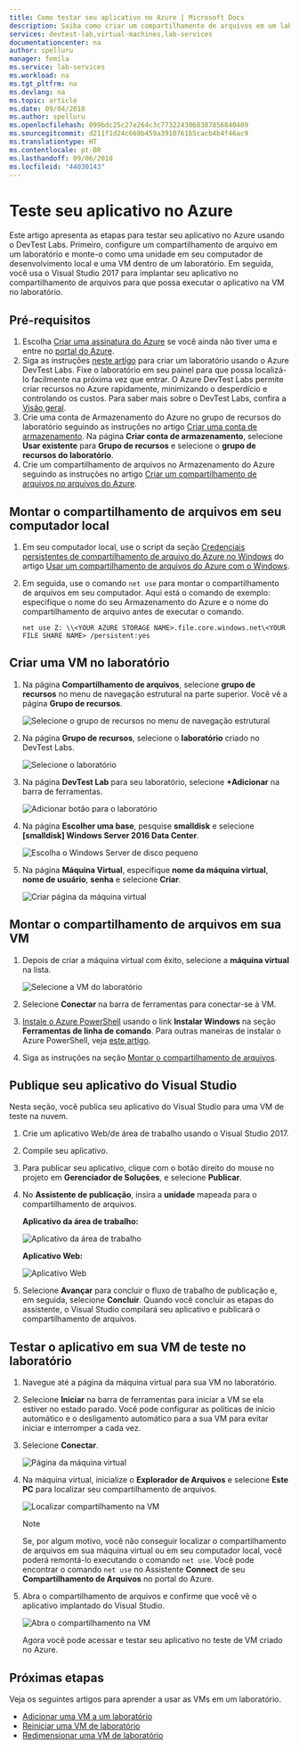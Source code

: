 ```yaml
---
title: Como testar seu aplicativo no Azure | Microsoft Docs
description: Saiba como criar um compartilhamento de arquivos em um laboratório e montá-lo em seu computador local e uma máquina virtual no ambiente de laboratório e, em seguida, implantar aplicativos de área de trabalho/Web para o compartilhamento de arquivos e testá-los.
services: devtest-lab,virtual-machines,lab-services
documentationcenter: na
author: spelluru
manager: femila
ms.service: lab-services
ms.workload: na
ms.tgt_pltfrm: na
ms.devlang: na
ms.topic: article
ms.date: 09/04/2018
ms.author: spelluru
ms.openlocfilehash: 099bdc25c27e264c3c7732243068307856840409
ms.sourcegitcommit: d211f1d24c669b459a3910761b5cacb4b4f46ac9
ms.translationtype: HT
ms.contentlocale: pt-BR
ms.lasthandoff: 09/06/2018
ms.locfileid: "44030143"
---
```

# <a name="test-your-app-in-azure"></a>Teste seu aplicativo no Azure 
Este artigo apresenta as etapas para testar seu aplicativo no Azure usando o DevTest Labs. Primeiro, configure um compartilhamento de arquivo em um laboratório e monte-o como uma unidade em seu computador de desenvolvimento local e uma VM dentro de um laboratório. Em seguida, você usa o Visual Studio 2017 para implantar seu aplicativo no compartilhamento de arquivos para que possa executar o aplicativo na VM no laboratório.  

## <a name="prerequisites"></a>Pré-requisitos 
1. Escolha [Criar uma assinatura do Azure](https://azure.microsoft.com/free/) se você ainda não tiver uma e entre no [portal do Azure](https://portal.azure.com).
2. Siga as instruções [neste artigo](devtest-lab-create-lab.md) para criar um laboratório usando o Azure DevTest Labs. Fixe o laboratório em seu painel para que possa localizá-lo facilmente na próxima vez que entrar. O Azure DevTest Labs permite criar recursos no Azure rapidamente, minimizando o desperdício e controlando os custos. Para saber mais sobre o DevTest Labs, confira a [Visão geral](devtest-lab-overview.md). 
3. Crie uma conta de Armazenamento do Azure no grupo de recursos do laboratório seguindo as instruções no artigo [Criar uma conta de armazenamento](../storage/common/storage-create-storage-account.md). Na página **Criar conta de armazenamento**, selecione **Usar existente** para **Grupo de recursos** e selecione o **grupo de recursos do laboratório**. 
4. Crie um compartilhamento de arquivos no Armazenamento do Azure seguindo as instruções no artigo [Criar um compartilhamento de arquivos no arquivos do Azure](../storage/files/storage-how-to-create-file-share.md). 

## <a name="mount-the-file-share-on-your-local-machine"></a>Montar o compartilhamento de arquivos em seu computador local
1. Em seu computador local, use o script da seção [Credenciais persistentes de compartilhamento de arquivo do Azure no Windows](../storage/files/storage-how-to-use-files-windows.md#persisting-azure-file-share-credentials-in-windows) do artigo [Usar um compartilhamento de arquivos do Azure com o Windows](../storage/files/storage-how-to-use-files-windows.md). 
2. Em seguida, use o comando `net use` para montar o compartilhamento de arquivos em seu computador. Aqui está o comando de exemplo: especifique o nome do seu Armazenamento do Azure e o nome do compartilhamento de arquivo antes de executar o comando. 

    `net use Z: \\<YOUR AZURE STORAGE NAME>.file.core.windows.net\<YOUR FILE SHARE NAME> /persistent:yes`

## <a name="create-a-vm-in-the-lab"></a>Criar uma VM no laboratório
1. Na página **Compartilhamento de arquivos**, selecione **grupo de recursos** no menu de navegação estrutural na parte superior. Você vê a página **Grupo de recursos**. 
    
    ![Selecione o grupo de recursos no menu de navegação estrutural](media/test-app-in-azure/select-resource-group-bread-crump.png)
2. Na página **Grupo de recursos**, selecione o **laboratório** criado no DevTest Labs.

    ![Selecione o laboratório](media/test-app-in-azure/select-devtest-lab-in-resource-group.png)
3. Na página **DevTest Lab** para seu laboratório, selecione **+Adicionar** na barra de ferramentas. 

    ![Adicionar botão para o laboratório](media/test-app-in-azure/add-button-in-lab.png)
4. Na página **Escolher uma base**, pesquise **smalldisk** e selecione **[smalldisk] Windows Server 2016 Data Center**. 

    ![Escolha o Windows Server de disco pequeno](media/test-app-in-azure/choose-small-disk-windows-server.png)
5. Na página **Máquina Virtual**, especifique **nome da máquina virtual**, **nome de usuário**, **senha** e selecione **Criar**.    
    
    ![Criar página da máquina virtual](media/test-app-in-azure/create-virtual-machine-page.png)    

## <a name="mount-the-file-share-on-your-vm"></a>Montar o compartilhamento de arquivos em sua VM
1. Depois de criar a máquina virtual com êxito, selecione a **máquina virtual** na lista.    

    ![Selecione a VM do laboratório](media/test-app-in-azure/select-lab-vm.png)
2. Selecione **Conectar** na barra de ferramentas para conectar-se à VM. 
3. [Instale o Azure PowerShell](https://azure.microsoft.com/downloads/) usando o link **Instalar Windows** na seção **Ferramentas de linha de comando**. Para outras maneiras de instalar o Azure PowerShell, veja [este artigo](/powershell/azure/install-azurerm-ps?view=azurermps-6.8.1).
4. Siga as instruções na seção [Montar o compartilhamento de arquivos](#mount-the-file-share). 

## <a name="publish-your-app-from-visual-studio"></a>Publique seu aplicativo do Visual Studio
Nesta seção, você publica seu aplicativo do Visual Studio para uma VM de teste na nuvem.

1. Crie um aplicativo Web/de área de trabalho usando o Visual Studio 2017.
2. Compile seu aplicativo.
3. Para publicar seu aplicativo, clique com o botão direito do mouse no projeto em **Gerenciador de Soluções**, e selecione **Publicar**. 
4. No **Assistente de publicação**, insira a **unidade** mapeada para o compartilhamento de arquivos.

    **Aplicativo da área de trabalho:**

    ![Aplicativo da área de trabalho](media/test-app-in-azure/desktop-app.png)

    **Aplicativo Web:**

    ![Aplicativo Web](media/test-app-in-azure/web-app.png)

1. Selecione **Avançar** para concluir o fluxo de trabalho de publicação e, em seguida, selecione **Concluir**. Quando você concluir as etapas do assistente, o Visual Studio compilará seu aplicativo e publicará o compartilhamento de arquivos. 


## <a name="test-the-app-on-your-test-vm-in-the-lab"></a>Testar o aplicativo em sua VM de teste no laboratório

1. Navegue até a página da máquina virtual para sua VM no laboratório. 
2. Selecione **Iniciar** na barra de ferramentas para iniciar a VM se ela estiver no estado parado. Você pode configurar as políticas de início automático e o desligamento automático para a sua VM para evitar iniciar e interromper a cada vez. 
3. Selecione **Conectar**.

    ![Página da máquina virtual](media/test-app-in-azure/virtual-machine-page.png)
4. Na máquina virtual, inicialize o **Explorador de Arquivos** e selecione **Este PC** para localizar seu compartilhamento de arquivos.

    ![Localizar compartilhamento na VM](media/test-app-in-azure/find-share-on-vm.png)

    > [!NOTE]
    > Se, por algum motivo, você não conseguir localizar o compartilhamento de arquivos em sua máquina virtual ou em seu computador local, você poderá remontá-lo executando o comando `net use`. Você pode encontrar o comando `net use` no Assistente **Connect** de seu **Compartilhamento de Arquivos** no portal do Azure.
1. Abra o compartilhamento de arquivos e confirme que você vê o aplicativo implantado do Visual Studio. 

    ![Abra o compartilhamento na VM](media/test-app-in-azure/open-file-share.png)

    Agora você pode acessar e testar seu aplicativo no teste de VM criado no Azure.

## <a name="next-steps"></a>Próximas etapas
Veja os seguintes artigos para aprender a usar as VMs em um laboratório. 

- [Adicionar uma VM a um laboratório](devtest-lab-add-vm.md)
- [Reiniciar uma VM de laboratório](devtest-lab-restart-vm.md)
- [Redimensionar uma VM de laboratório](devtest-lab-resize-vm.md)

